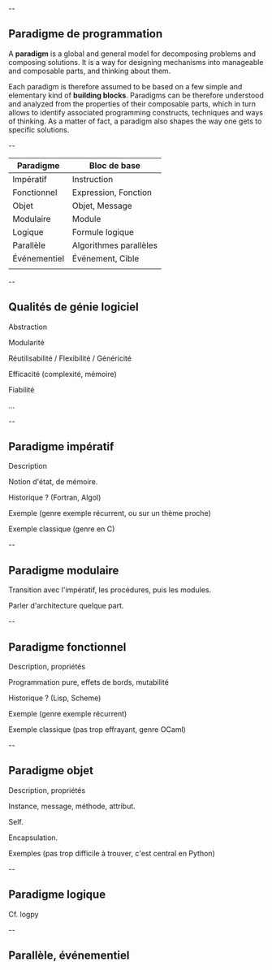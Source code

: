 --

## Paradigme de programmation

A **paradigm** is a global and general model for decomposing problems
and composing solutions. It is a way for designing mechanisms into
manageable and composable parts, and thinking about them.

Each paradigm is therefore assumed to be based on a few simple and
elementary kind of **building blocks**. Paradigms can be therefore
understood and analyzed from the properties of their composable parts,
which in turn allows to identify associated programming constructs,
techniques and ways of thinking. As a matter of fact, a paradigm also
shapes the way one gets to specific solutions.

--

|Paradigme       | Bloc de base           |
|----------------|------------------------|
|Impératif       | Instruction            |
|Fonctionnel     | Expression, Fonction   |
|Objet           | Objet, Message         |
|Modulaire       | Module                 |
|Logique         | Formule logique        |
|Parallèle       | Algorithmes parallèles |
|Événementiel    | Événement, Cible       |
|||

--

## Qualités de génie logiciel

Abstraction

Modularité

Réutilisabilité / Flexibilité / Généricité

Efficacité (complexité, mémoire)

Fiabilité

&hellip;

--

## Paradigme impératif

Description

Notion d'état, de mémoire.

Historique ? (Fortran, Algol)

Exemple (genre exemple récurrent, ou sur un thème proche)

Exemple classique (genre en C)

--

## Paradigme modulaire

Transition avec l'impératif, les procédures, puis les modules.

Parler d'architecture quelque part.

--

## Paradigme fonctionnel

Description, propriétés

Programmation pure, effets de bords, mutabilité

Historique ? (Lisp, Scheme)

Exemple (genre exemple récurrent)

Exemple classique (pas trop effrayant, genre OCaml)

--

## Paradigme objet

Description, propriétés

Instance, message, méthode, attribut.

Self.

Encapsulation.

Exemples (pas trop difficile à trouver, c'est central en Python)

--

## Paradigme logique

Cf. logpy

--

## Parallèle, événementiel

